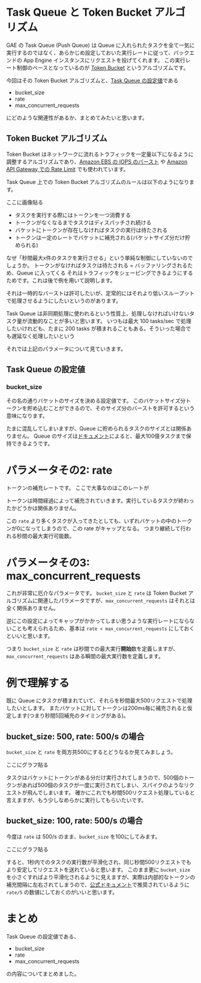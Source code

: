 Task Queue と Token Bucket アルゴリズム
===

GAE の Task Queue (Push Queue) は Queue に入れられたタスクを全て一気に実行するのではなく、あらかじめ設定しておいた実行レートに従って、バックエンドの App Engine インスタンスにリクエストを投げてくれます。
この実行レート制御のベースとなっているのが [Token Bucket](https://ja.wikipedia.org/wiki/%E3%83%88%E3%83%BC%E3%82%AF%E3%83%B3%E3%83%90%E3%82%B1%E3%83%83%E3%83%88) というアルゴリズムです。

今回はその Token Bucket アルゴリズムと、[Task Queue の設定値](https://cloud.google.com/appengine/docs/standard/go/config/queueref)である

* bucket_size
* rate
* max_concurrent_requests

にどのような関連性があるか、まとめてみたいと思います。

## Token Bucket アルゴリズム

Token Bucket はネットワークに流れるトラフィックを一定量以下になるように調整するアルゴリズムであり、[Amazon EBS の IOPS のバースト](https://aws.amazon.com/jp/blogs/aws/new-ssd-backed-elastic-block-storage/) や [Amazon API Gateway での Rate Limit](https://docs.aws.amazon.com/ja_jp/apigateway/latest/developerguide/api-gateway-request-throttling.html) でも使われています。

Task Queue 上での Token Bucket アルゴリズムのルールは以下のようになります。

ここに画像貼る

* タスクを実行する際にはトークンを一つ消費する
* トークンがなくなるまでタスクはディスパッチされ続ける
* バケットにトークンが存在しなければタスクの実行は待たされる
* トークンは一定のレートでバケットに補充される(バケットサイズ分だけ貯められる)

なぜ「秒間最大x件のタスクを実行させる」という単純な制御にしていないのでしょうか。
トークンがなければタスクは待たされる = バッファリングされるため、Queue に入ってくる
それはトラフィックをシェーピングできるようにするためです。これは後で例を用いて説明します。

それは一時的なバーストは許可したいが、定常的にはそれより低いスループットで処理させるようにしたいというのがあります。

Task Queue は非同期処理に使われるという性質上、処理しなければいけないタスク量が流動的なことが多いと思います。
いつもは最大 100 tasks/sec で処理したいけれども、たまに 200 tasks が積まれることもある。そういった場合でも遅延なく処理したいという

それでは上記のパラメータについて見ていきます。

## Task Queue の設定値
### bucket_size

その名の通りバケットのサイズを決める設定値です。
このバケットサイズ分トークンを貯め込むことができるので、そのサイズ分のバーストを許可するという意味になります。

たまに混乱してしまいますが、Queue に貯められるタスクのサイズとは関係ありません。
Queue のサイズは[ドキュメント](https://cloud.google.com/appengine/quotas#Task_Queue)によると、最大100億タスクまで保持できるようです。

# パラメータその2: rate

トークンの補充レートです。
ここで大事なのはこのレートが

トークンは時間経過によって補充されていきます。実行しているタスクが終わったかどうかは関係ありません。

この `rate` より多くタスクが入ってきたとしても、いずれバケットの中のトークンが0になってしまうので、この rate がキャップとなる。
つまり継続して行われる秒間の最大実行可能数。

# パラメータその3: max_concurrent_requests

これが非常に厄介なパラメータです。
`bucket_size` と `rate` は Token Bucket アルゴリズムに関連したパラメータですが、`max_concurrent_requests` はそれとは全く関係ありません。

逆にこの設定によってキャップがかかってしまい思うような実行レートにならないことも考えられるため、基本は `rate < max_concurrent_requests` にしておくといいと思います。

つまり `bucket_size` と `rate` は秒間での最大実行**開始**数を定義しますが、`max_concurrent_requests` はある瞬間の最大実行数を定義します。

# 例で理解する

既に Queue にタスクが積まれていて、それらを秒間最大500リクエストで処理したいとします。
またバケットに対してトークンは200ms毎に補充されると仮定します(つまり秒間5回補充のタイミングがある)。

## bucket_size: 500, rate: 500/s の場合

`bucket_size` と `rate` を両方共500にするとどうなるか見てみましょう。

ここにグラフ貼る

タスクはバケットにトークンがある分だけ実行されてしまうので、500個のトークンがあれば500個のタスクが一度に実行されてしまい、スパイクのようなリクエストが飛んでしまいます。
確かにこれでも秒間500リクエスト処理していると言えますが、もう少しなめらかに実行してもらいたいです。

## bucket_size: 100, rate: 500/s の場合

今度は `rate` は 500/s のまま、`bucket_size` を100にしてみます。

ここにグラフ貼る

すると、1秒内でのタスクの実行数が平滑化され、同じ秒間500リクエストでもより安定してリクエストを送れていると思います。
このまま更に `bucket_size` を小さくすればより平滑化されるように見えますが、実際は内部的なトークンの補充間隔に左右されてしまうので、[公式ドキュメント](https://cloud.google.com/appengine/docs/standard/go/config/queueref)で推奨されているように `rate/5` の数値にしておくのがいいと思います。

# まとめ

Task Queue の設定値である、

* bucket_size
* rate
* max_concurrent_requests

の内容についてまとめました。

